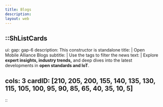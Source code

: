 ```yaml
---
title: Blogs
description:
layout: web
---
```


::ShListCards
---
ui:
    gap: gap-6
description: This constructor is standalone
title: |
    Open Mobile Alliance Blogs 
subtitle: |
    Use the tags to filter the news
text: |
    Explore **expert insights, industry trends,** and deep dives into the latest developments in **open standards and IoT**.   

cols: 3
cardID: [210, 205, 200, 155, 140, 135, 130, 115, 105, 100, 95, 90, 85, 65, 40, 35, 10, 5]
---
::